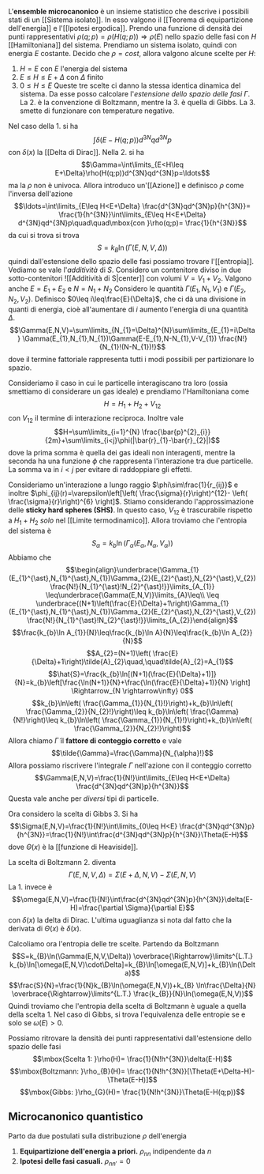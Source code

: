L'**ensemble microcanonico** è un insieme statistico che descrive i possibili stati di un [[Sistema isolato]]. In esso valgono il [[Teorema di equipartizione dell'energia]] e l'[[Ipotesi ergodica]].
Prendo una funzione di densità dei punti rappresentativi $\rho(q;p)=\rho(H(q;p)) \Rightarrow \rho(E)$ nello spazio delle fasi con $H$ [[Hamiltoniana]] del sistema. Prendiamo un sistema isolato, quindi con energia $E$ costante. Decido che $\rho = cost$, allora valgono alcune scelte per $H$:
1. $H=E$ con $E$ l'energia del sistema
2. $E\leq H \leq E+\Delta$ con $\Delta$ finito
3. $0\leq H\leq E$
Queste tre scelte ci danno la stessa identica dinamica del sistema. Da esse posso calcolare l'*estensione dello spazio delle fasi* $\Gamma$. La 2. è la convenzione di Boltzmann, mentre la 3. è quella di Gibbs. La 3. smette di funzionare con temperature negative.

Nel caso della 1. si ha
$$\int\delta(E-H(q;p))d^{3N}qd^{3N}p$$
con $\delta(x)$ la [[Delta di Dirac]].
Nella 2. si ha
$$\Gamma=\int\limits_{E<H\leq E+\Delta}\rho(H(q;p))d^{3N}qd^{3N}p=\ldots$$
ma la $\rho$ non è univoca. Allora introduco un'[[Azione]] e definisco $\rho$ come l'inversa dell'azione
$$\ldots=\int\limits_{E\leq H<E+\Delta}  \frac{d^{3N}qd^{3N}p}{h^{3N}}= \frac{1}{h^{3N}}\int\limits_{E\leq H<E+\Delta}  d^{3N}qd^{3N}p\quad\quad\mbox{con }\rho(q;p)= \frac{1}{h^{3N}}$$
da cui si trova si trova
$$S=k_{B}\ln(\Gamma(E,N,V,\Delta))$$
quindi dall'estensione dello spazio delle fasi possiamo trovare l'[[entropia]].
Vediamo se vale l'*additività* di $S$. Considero un contenitore diviso in due sotto-contenitori
![[Additività di S|center]]
con volumi $V=V_{1}+V_{2}$. Valgono anche $E=E_{1}+E_{2}$ e $N=N_{1}+N_{2}$ Considero le quantità $\Gamma(E_{1},N_{1},V_{1})$ e $\Gamma(E_{2},N_{2},V_{2})$. Definisco $0\leq i\leq\frac{E}{\Delta}$, che ci dà una divisione in quanti di energia, cioè all'aumentare di $i$ aumento l'energia di una quantità $\Delta$.
$$\Gamma(E,N,V)=\sum\limits_{N_{1}=\Delta}^{N}\sum\limits_{E_{1}=i\Delta} \Gamma(E_{1},N_{1},N_{1})\Gamma(E-E_{1},N-N_{1},V-V_{1}) \frac{N!}{N_{1}!(N-N_{1})!}$$
dove il termine fattoriale rappresenta tutti i modi possibili per partizionare lo spazio.

Consideriamo il caso in cui le particelle interagiscano tra loro (ossia smettiamo di considerare un gas ideale) e prendiamo l'Hamiltoniana come
$$H = H_{1}+H_{2}+V_{12}$$
con $V_{12}$ il termine di interazione reciproca. Inoltre vale
$$H=\sum\limits_{i=1}^{N} \frac{\bar{p}^{2}_{i}}{2m}+\sum\limits_{i<j}\phi(|\bar{r}_{1}-\bar{r}_{2}|)$$
dove la prima somma è quella dei gas ideali non interagenti, mentre la seconda ha una funzione $\phi$ che rappresenta l'interazione tra due particelle. La somma va in $i<j$ per evitare di raddoppiare gli effetti.

Consideriamo un'interazione a lungo raggio $\phi\sim\frac{1}{r_{ij}}$ e inoltre $\phi_{ij}(r)=\varepsilon\left[\left( \frac{\sigma}{r}\right)^{12}- \left( \frac{\sigma}{r}\right)^{6} \right]$. Stiamo considerando l'approssimazione delle **sticky hard spheres (SHS)**. In questo caso, $V_{12}$ è trascurabile rispetto a $H_{1}+H_{2}$ *solo* nel [[Limite termodinamico]]. Allora troviamo che l'entropia del sistema è
$$S_{\alpha}=k_{b}\ln(\Gamma_{\alpha}(E_{\alpha},N_{\alpha},V_{\alpha}))$$
Abbiamo che
$$\begin{align}\underbrace{\Gamma_{1}(E_{1}^{\ast},N_{1}^{\ast},N_{1})\Gamma_{2}(E_{2}^{\ast},N_{2}^{\ast},V_{2}) \frac{N!}{N_{1}^{\ast}!N_{2}^{\ast}!}}\limits_{A_{1}}
\leq\underbrace{\Gamma(E,N,V)}\limits_{A}\leq\\
\leq
\underbrace{(N+1)\left(\frac{E}{\Delta}+1\right)\Gamma_{1}(E_{1}^{\ast},N_{1}^{\ast},N_{1})\Gamma_{2}(E_{2}^{\ast},N_{2}^{\ast},V_{2}) \frac{N!}{N_{1}^{\ast}!N_{2}^{\ast}!}}\limits_{A_{2}}\end{align}$$
$$\frac{k_{b}\ln A_{1}}{N}\leq\frac{k_{b}\ln A}{N}\leq\frac{k_{b}\ln A_{2}}{N}$$
$$A_{2}=(N+1)\left( \frac{E}{\Delta}+1\right)\tilde{A}_{2}\quad,\quad\tilde{A}_{2}=A_{1}$$
$$\hat{S}=\frac{k_{b}\ln[(N+1)(\frac{E}{\Delta}+1)]}{N}=k_{b}\left[\frac{\ln(N+1)}{N}+\frac{\ln(\frac{E}{\Delta}+1)}{N} \right] \Rightarrow_{N \rightarrow\infty} 0$$
$$k_{b}\ln\left( \frac{\Gamma_{1}}{N_{1}!}\right)+k_{b}\ln\left( \frac{\Gamma_{2}}{N_{2}!}\right)\leq k_{b}\ln\left( \frac{\Gamma}{N!}\right)\leq k_{b}\ln\left( \frac{\Gamma_{1}}{N_{1}!}\right)+k_{b}\ln\left( \frac{\Gamma_{2}}{N_{2}!}\right)$$
Allora chiamo $\tilde{\Gamma}$ il **fattore di conteggio corretto** e vale
$$\tilde{\Gamma}=\frac{\Gamma}{N_{\alpha}!}$$
Allora possiamo riscrivere l'integrale $\Gamma$ nell'azione con il conteggio corretto
$$\Gamma(E,N,V)=\frac{1}{N!}\int\limits_{E\leq H<E+\Delta}  \frac{d^{3N}qd^{3N}p}{h^{3N}}$$
Questa vale anche per *diversi* tipi di particelle.

Ora considero la scelta di Gibbs 3. Si ha
$$\Sigma(E,N,V)=\frac{1}{N!}\int\limits_{0\leq H<E}  \frac{d^{3N}qd^{3N}p}{h^{3N}}=\frac{1}{N!}\int\frac{d^{3N}qd^{3N}p}{h^{3N}}\Theta(E-H)$$
dove $\Theta(x)$ è la [[funzione di Heaviside]].

La scelta di Boltzmann 2. diventa
$$\Gamma(E,N,V,\Delta)=\Sigma(E+\Delta,N,V)-\Sigma(E,N,V)$$
La 1. invece è
$$\omega(E,N,V)=\frac{1}{N!}\int\frac{d^{3N}qd^{3N}p}{h^{3N}}\delta(E-H)=\frac{\partial \Sigma}{\partial E}$$
con $\delta(x)$ la delta di Dirac. L'ultima uguaglianza si nota dal fatto che la derivata di $\Theta(x)$ è $\delta(x)$.

Calcoliamo ora l'entropia delle tre scelte. Partendo da Boltzmann
$$S=k_{B}\ln(\Gamma(E,N,V,\Delta)) \overbrace{\Rightarrow}\limits^{L.T.} k_{b}\ln[\omega(E,N,V)\cdot\Delta]=k_{B}\ln[\omega(E,N,V)]+k_{B}\ln(\Delta)$$
$$\frac{S}{N}=\frac{1}{N}k_{B}\ln(\omega(E,N,V))+k_{B} \ln\frac{\Delta}{N} \overbrace{\Rightarrow}\limits^{L.T.} \frac{k_{B}}{N}\ln(\omega(E,N,V))$$
Quindi troviamo che l'entropia della scelta di Boltzmann è uguale a quella della scelta 1. Nel caso di Gibbs, si trova l'equivalenza delle entropie se e solo se $\omega(E)>0$.

Possiamo ritrovare la densità dei punti rappresentativi dall'estensione dello spazio delle fasi
$$\mbox{Scelta 1: }\rho(H)= \frac{1}{N!h^{3N}}\delta(E-H)$$
$$\mbox{Boltzmann: }\rho_{B}(H)= \frac{1}{N!h^{3N}}[\Theta(E+\Delta-H)-\Theta(E-H)]$$
$$\mbox{Gibbs: }\rho_{G}(H)= \frac{1}{N!h^{3N}}\Theta(E-H(q;p))$$
## Microcanonico quantistico
Parto da due postulati sulla distribuzione $\rho$ dell'energia
1. **Equipartizione dell'energia a priori.** $\rho_{nn}$ indipendente da $n$
2. **Ipotesi delle fasi casuali.** $\rho_{nn'}=0$
